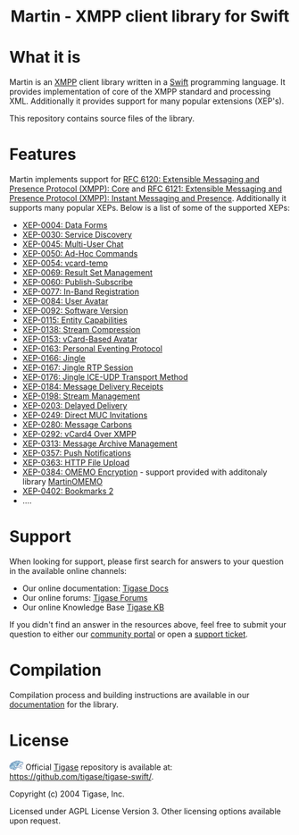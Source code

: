 <!--<p align="center">
  <a href="https://tigase.net/">
    <img
      alt="YouTrack Agile Boards"
      src="/assets/Agile_Board.png"
      width="600"
    />
  </a>
</p>-->

<h1 align="center">
  Martin - XMPP client library for Swift
</h1>

<!--<p align="center">
  <img alt="Tigase Tigase Logo" src="/assets/tigase-logo.png" width="25"/>
  <img src="https://tc.tigase.net/app/rest/builds/buildType:(id:TigaseXmlTools_Build)/statusIcon" width="100"/>
</p>-->

# What it is

Martin is an [XMPP](https://xmpp.org) client library written in a [Swift](https://swift.org) programming language. 
It provides implementation of core of the XMPP standard and processing XML. Additionally it provides support for many popular extensions (XEP's). 

This repository contains source files of the library.

# Features
Martin implements support for [RFC 6120: Extensible Messaging and Presence Protocol (XMPP): Core](https://xmpp.org/rfcs/rfc6120.html) and [RFC 6121: Extensible Messaging and Presence Protocol (XMPP): Instant Messaging and Presence](https://xmpp.org/rfcs/rfc6121.html).
Additionally it supports many popular XEPs. Below is a list of some of the supported XEPs:

* [XEP-0004: Data Forms](https://xmpp.org/extensions/xep-0004.html)
* [XEP-0030: Service Discovery](https://xmpp.org/extensions/xep-0030.html)
* [XEP-0045: Multi-User Chat](https://xmpp.org/extensions/xep-0045.html)
* [XEP-0050: Ad-Hoc Commands](https://xmpp.org/extensions/xep-0050.html)
* [XEP-0054: vcard-temp](https://xmpp.org/extensions/xep-0054.html)
* [XEP-0069: Result Set Management](https://xmpp.org/extensions/xep-0059.html)
* [XEP-0060: Publish-Subscribe](https://xmpp.org/extensions/xep-0060.html)
* [XEP-0077: In-Band Registration](https://xmpp.org/extensions/xep-0077.html)
* [XEP-0084: User Avatar](https://xmpp.org/extensions/xep-0084.html)
* [XEP-0092: Software Version](https://xmpp.org/extensions/xep-0092.html)
* [XEP-0115: Entity Capabilities](https://xmpp.org/extensions/xep-0115.html)
* [XEP-0138: Stream Compression](https://xmpp.org/extensions/xep-0138.html)
* [XEP-0153: vCard-Based Avatar](https://xmpp.org/extensions/xep-0153.html)
* [XEP-0163: Personal Eventing Protocol](https://xmpp.org/extensions/xep-0163.html)
* [XEP-0166: Jingle](https://xmpp.org/extensions/xep-0166.html)
* [XEP-0167: Jingle RTP Session](https://xmpp.org/extensions/xep-0167.html)
* [XEP-0176: Jingle ICE-UDP Transport Method](https://xmpp.org/extensions/xep-0176.html)
* [XEP-0184: Message Delivery Receipts](https://xmpp.org/extensions/xep-0184.html)
* [XEP-0198: Stream Management](https://xmpp.org/extensions/xep-0198.html)
* [XEP-0203: Delayed Delivery](https://xmpp.org/extensions/xep-0203.html)
* [XEP-0249: Direct MUC Invitations](https://xmpp.org/extensions/xep-0249.html)
* [XEP-0280: Message Carbons](https://xmpp.org/extensions/xep-0280.html)
* [XEP-0292: vCard4 Over XMPP](https://xmpp.org/extensions/xep-0292.html)
* [XEP-0313: Message Archive Management](https://xmpp.org/extensions/xep-0313.html)
* [XEP-0357: Push Notifications](https://xmpp.org/extensions/xep-0357.html)
* [XEP-0363: HTTP File Upload](https://xmpp.org/extensions/xep-0363.html)
* [XEP-0384: OMEMO Encryption](https://xmpp.org/extensions/xep-0384.html) - support provided with additonaly library [MartinOMEMO](https://github.com/tigase/martin-omemo/)
* [XEP-0402: Bookmarks 2](https://xmpp.org/extensions/xep-0402.html)
* ....

# Support

When looking for support, please first search for answers to your question in the available online channels:

* Our online documentation: [Tigase Docs](https://docs.tigase.net)
* Our online forums: [Tigase Forums](https://help.tigase.net/portal/community)
* Our online Knowledge Base [Tigase KB](https://help.tigase.net/portal/kb)

If you didn't find an answer in the resources above, feel free to submit your question to either our 
[community portal](https://help.tigase.net/portal/community) or open a [support ticket](https://help.tigase.net/portal/newticket).
 
# Compilation 

Compilation process and building instructions are available in our [documentation](https://docs.tigase.net/tigase-swift/master-snapshot/Tigase_Swift_Guide/html/) for the library.

# License

<img alt="Tigase Tigase Logo" src="https://github.com/tigase/website-assets/blob/master/tigase/images/tigase-logo.png?raw=true" width="25"/> Official <a href="https://tigase.net/">Tigase</a> repository is available at: https://github.com/tigase/tigase-swift/.

Copyright (c) 2004 Tigase, Inc.

Licensed under AGPL License Version 3. Other licensing options available upon request.
